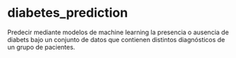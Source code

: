 # diabetes_prediction
Predecir mediante modelos de machine learning la presencia o ausencia de diabets bajo un conjunto de datos que contienen distintos diagnósticos de un grupo de pacientes.
